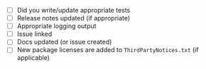 <!--
For the checkboxes below you must check each one to indicate that you either did the relevant task, or considered it and decided there was nothing that needed doing
-->

- [ ] Did you write/update appropriate tests
- [ ] Release notes updated (if appropriate)
- [ ] Appropriate logging output
- [ ] Issue linked
- [ ] Docs updated (or issue created)
- [ ] New package licenses are added to `ThirdPartyNotices.txt` (if applicable)

<!--
For docs we should review the docs at:
https://docs.github.com/en/migrations/using-github-enterprise-importer
and the README.md in this repo

If a doc update is required based on the changes in this PR, it is sufficient to create an issue and link to it here. The doc update can be made later/separately.
-->